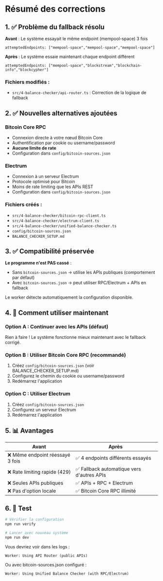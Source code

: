 # Résumé des corrections

## 1. ✅ Problème du fallback résolu

**Avant** : Le système essayait le même endpoint (mempool-space) 3 fois
```
attemptedEndpoints: ["mempool-space","mempool-space","mempool-space"]
```

**Après** : Le système essaie maintenant chaque endpoint différent
```
attemptedEndpoints: ["mempool-space","blockstream","blockchain-info","blockcypher"]
```

### Fichiers modifiés :
- `src/4-balance-checker/api-router.ts` : Correction de la logique de fallback

## 2. ✅ Nouvelles alternatives ajoutées

### Bitcoin Core RPC
- Connexion directe à votre nœud Bitcoin Core
- Authentification par cookie ou username/password
- **Aucune limite de rate**
- Configuration dans `config/bitcoin-sources.json`

### Electrum
- Connexion à un serveur Electrum
- Protocole optimisé pour Bitcoin
- Moins de rate limiting que les APIs REST
- Configuration dans `config/bitcoin-sources.json`

### Fichiers créés :
- `src/4-balance-checker/bitcoin-rpc-client.ts`
- `src/4-balance-checker/electrum-client.ts`
- `src/4-balance-checker/unified-balance-checker.ts`
- `config/bitcoin-sources.json`
- `BALANCE_CHECKER_SETUP.md`

## 3. ✅ Compatibilité préservée

**Le programme n'est PAS cassé** :
- Sans `bitcoin-sources.json` → utilise les APIs publiques (comportement par défaut)
- Avec `bitcoin-sources.json` → peut utiliser RPC/Electrum + APIs en fallback

Le worker détecte automatiquement la configuration disponible.

## 4. 🚀 Comment utiliser maintenant

### Option A : Continuer avec les APIs (défaut)
Rien à faire ! Le système fonctionne mieux maintenant avec le fallback corrigé.

### Option B : Utiliser Bitcoin Core RPC (recommandé)
1. Créez `config/bitcoin-sources.json` (voir BALANCE_CHECKER_SETUP.md)
2. Configurez le chemin du cookie ou username/password
3. Redémarrez l'application

### Option C : Utiliser Electrum
1. Créez `config/bitcoin-sources.json`
2. Configurez un serveur Electrum
3. Redémarrez l'application

## 5. 📊 Avantages

| Avant | Après |
|-------|-------|
| ❌ Même endpoint réessayé 3 fois | ✅ 4 endpoints différents essayés |
| ❌ Rate limiting rapide (429) | ✅ Fallback automatique vers d'autres APIs |
| ❌ Seules APIs publiques | ✅ APIs + RPC + Electrum |
| ❌ Pas d'option locale | ✅ Bitcoin Core RPC illimité |

## 6. 🔧 Test

```bash
# Vérifier la configuration
npm run verify

# Lancer avec nouveau système
npm run dev
```

Vous devriez voir dans les logs :
```
Worker: Using API Router (public APIs)
```

Ou avec bitcoin-sources.json configuré :
```
Worker: Using Unified Balance Checker (with RPC/Electrum)
```

